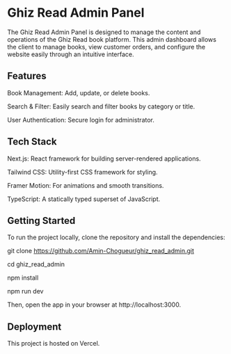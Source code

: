 # Ghiz Read Admin Panel
The Ghiz Read Admin Panel is designed to manage the content and operations of the Ghiz Read book platform. This admin dashboard allows the client to manage books, view customer orders, and configure the website easily through an intuitive interface.

## Features
Book Management: Add, update, or delete books.

Search & Filter: Easily search and filter books by category or title.

User Authentication: Secure login for administrator.

## Tech Stack
Next.js: React framework for building server-rendered applications.

Tailwind CSS: Utility-first CSS framework for styling.

Framer Motion: For animations and smooth transitions.

TypeScript: A statically typed superset of JavaScript.

## Getting Started
To run the project locally, clone the repository and install the dependencies:

git clone https://github.com/Amin-Chogueur/ghiz_read_admin.git

cd ghiz_read_admin

npm install

npm run dev

Then, open the app in your browser at http://localhost:3000.

## Deployment
This project is hosted on Vercel.
 
